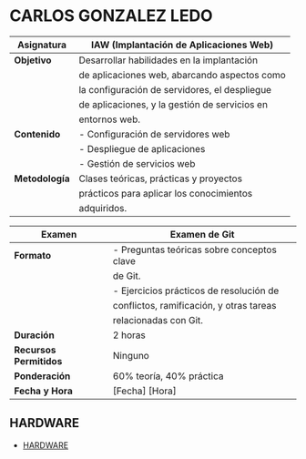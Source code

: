 # CARLOS GONZALEZ LEDO


| Asignatura                                | IAW (Implantación de Aplicaciones Web)      |
|-------------------------------------------|----------------------------------------------|
| **Objetivo**                              | Desarrollar habilidades en la implantación  |
|                                           | de aplicaciones web, abarcando aspectos como  |
|                                           | la configuración de servidores, el despliegue |
|                                           | de aplicaciones, y la gestión de servicios en|
|                                           | entornos web.                                |
| **Contenido**                             | - Configuración de servidores web           |
|                                           | - Despliegue de aplicaciones                |
|                                           | - Gestión de servicios web                  |
| **Metodología**                           | Clases teóricas, prácticas y proyectos      |
|                                           | prácticos para aplicar los conocimientos    |
|                                           | adquiridos.                                 |

| Examen                                    | Examen de Git                                |
|-------------------------------------------|----------------------------------------------|
| **Formato**                               | - Preguntas teóricas sobre conceptos clave  |
|                                           |   de Git.                                    |
|                                           | - Ejercicios prácticos de resolución de     |
|                                           |   conflictos, ramificación, y otras tareas  |
|                                           |   relacionadas con Git.                     |
| **Duración**                              | 2 horas                                      |
| **Recursos Permitidos**                   | Ninguno                                      |
| **Ponderación**                           | 60% teoría, 40% práctica                    |
| **Fecha y Hora**                          | [Fecha] [Hora]                               |


## HARDWARE

* [HARDWARE](https://github.com/DJCARLOX/git_examen.git/blob/main/hardware/hardware1.md)
